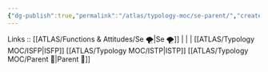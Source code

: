 ```yaml
---
{"dg-publish":true,"permalink":"/atlas/typology-moc/se-parent/","created":"2023-01-05T12:12:08.442+01:00","updated":"2023-03-09T10:12:54.399+01:00"}
---
```


Links :: [[ATLAS/Functions & Attitudes/Se 🌪️\|Se 🌪️]] |  |  | 
[[ATLAS/Typology MOC/ISFP\|ISFP]]
[[ATLAS/Typology MOC/ISTP\|ISTP]]
[[ATLAS/Typology MOC/Parent 🤨\|Parent 🤨]]

